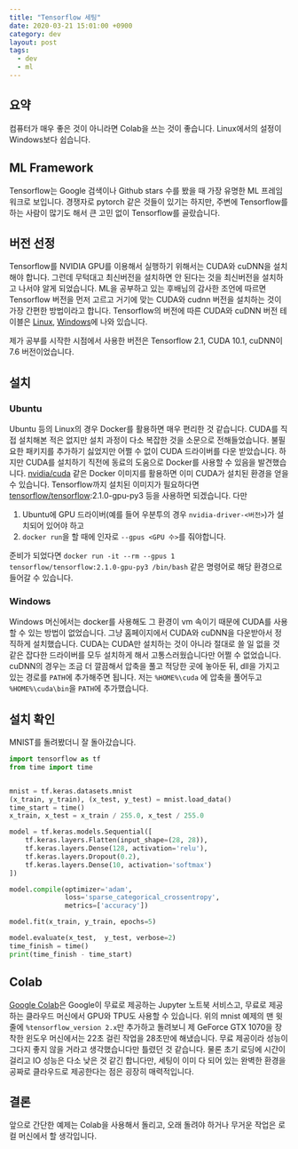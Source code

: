 ```yaml
---
title: "Tensorflow 세팅"
date: 2020-03-21 15:01:00 +0900
category: dev
layout: post
tags:
  - dev
  - ml
---
```


## 요약

컴퓨터가 매우 좋은 것이 아니라면 Colab을 쓰는 것이 좋습니다.
Linux에서의 설정이 Windows보다 쉽습니다.

## ML Framework

Tensorflow는 Google 검색이나 Github stars 수를 봤을 때 가장 유명한 ML 프레임워크로 보입니다.
경쟁자로 pytorch 같은 것들이 있기는 하지만, 주변에 Tensorflow를 하는 사람이 많기도 해서 큰 고민 없이 Tensorflow를 골랐습니다.

## 버전 선정

Tensorflow를 NVIDIA GPU를 이용해서 실행하기 위해서는 CUDA와 cuDNN을 설치해야 합니다.
그런데 무턱대고 최신버전을 설치하면 안 된다는 것을 최신버전을 설치하고 나서야 알게 되었습니다.
ML을 공부하고 있는 후배님의 감사한 조언에 따르면 Tensorflow 버전을 먼저 고르고 거기에 맞는 CUDA와 cudnn 버전을 설치하는 것이 가장 간편한 방법이라고 합니다.
Tensorflow의 버전에 따른 CUDA와 cuDNN 버전 테이블은 [Linux](https://www.tensorflow.org/install/source#linux), [Windows](https://www.tensorflow.org/install/source_windows#gpu)에 나와 있습니다.

제가 공부를 시작한 시점에서 사용한 버전은 Tensorflow 2.1, CUDA 10.1, cuDNN이 7.6 버전이었습니다.

## 설치

### Ubuntu

Ubuntu 등의 Linux의 경우 Docker를 활용하면 매우 편리한 것 같습니다.
CUDA를 직접 설치해본 적은 없지만 설치 과정이 다소 복잡한 것을 소문으로 전해들었습니다.
불필요한 패키지를 추가하기 싫었지만 어쩔 수 없이 CUDA 드라이버를 다운 받았습니다.
하지만 CUDA를 설치하기 직전에 동료의 도움으로 Docker를 사용할 수 있음을 발견했습니다.
[nvidia/cuda](https://hub.docker.com/r/nvidia/cuda) 같은 Docker 이미지를 활용하면 이미 CUDA가 설치된 환경을 얻을 수 있습니다.
Tensorflow까지 설치된 이미지가 필요하다면 [tensorflow/tensorflow](https://hub.docker.com/r/tensorflow/tensorflow):2.1.0-gpu-py3 등을 사용하면 되겠습니다.
다만

1. Ubuntu에 GPU 드라이버(예를 들어 우분투의 경우 `nvidia-driver-<버전>`)가 설치되어 있어야 하고
2. `docker run`을 할 때에 인자로 `--gpus <GPU 수>`를 줘야합니다.

준비가 되었다면 `docker run -it --rm --gpus 1 tensorflow/tensorflow:2.1.0-gpu-py3 /bin/bash` 같은 명령어로 해당 환경으로 들어갈 수 있습니다.

### Windows

Windows 머신에서는 docker를 사용해도 그 환경이 vm 속이기 때문에 CUDA를 사용할 수 있는 방법이 없었습니다.
그냥 홈페이지에서 CUDA와 cuDNN을 다운받아서 정직하게 설치했습니다.
CUDA는 CUDA만 설치하는 것이 아니라 절대로 쓸 일 없을 것 같은 잡다한 드라이버를 모두 설치하게 해서 고통스러웠습니다만 어쩔 수 없었습니다.
cuDNN의 경우는 조금 더 깔끔해서 압축을 풀고 적당한 곳에 놓아둔 뒤, dll을 가지고 있는 경로를 `PATH`에 추가해주면 됩니다.
저는 `%HOME%\cuda` 에 압축을 풀어두고 `%HOME%\cuda\bin`을 `PATH`에 추가했습니다.

## 설치 확인

MNIST를 돌려봤더니 잘 돌아갔습니다.

```python
import tensorflow as tf
from time import time


mnist = tf.keras.datasets.mnist
(x_train, y_train), (x_test, y_test) = mnist.load_data()
time_start = time()
x_train, x_test = x_train / 255.0, x_test / 255.0

model = tf.keras.models.Sequential([
    tf.keras.layers.Flatten(input_shape=(28, 28)),
    tf.keras.layers.Dense(128, activation='relu'),
    tf.keras.layers.Dropout(0.2),
    tf.keras.layers.Dense(10, activation='softmax')
])

model.compile(optimizer='adam',
              loss='sparse_categorical_crossentropy',
              metrics=['accuracy'])

model.fit(x_train, y_train, epochs=5)

model.evaluate(x_test,  y_test, verbose=2)
time_finish = time()
print(time_finish - time_start)
```

## Colab

[Google Colab](https://colab.research.google.com/)은 Google이 무료로 제공하는 Jupyter 노트북 서비스고,
무료로 제공하는 클라우드 머신에서 GPU와 TPU도 사용할 수 있습니다.
위의 mnist 예제의 맨 윗 줄에 `%tensorflow_version 2.x`만 추가하고 돌려보니
제 GeForce GTX 1070을 장착한 윈도우 머신에서는 22초 걸린 작업을 28초만에 해냈습니다.
무료 제공이라 성능이 그다지 좋지 않을 거라고 생각했습니다만 틀렸던 것 같습니다.
물론 초기 로딩에 시간이 걸리고 IO 성능은 다소 낮은 것 같긴 합니다만,
세팅이 이미 다 되어 있는 완벽한 환경을 공짜로 클라우드로 제공한다는 점은 굉장히 매력적입니다.

## 결론

앞으로 간단한 예제는 Colab을 사용해서 돌리고, 오래 돌려야 하거나 무거운 작업은 로컬 머신에서 할 생각입니다.
